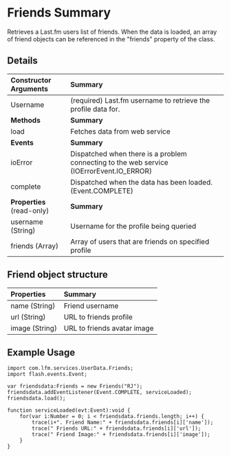 # Friends Summary #

Retrieves a Last.fm users list of friends. When the data is loaded, an array of friend objects can be referenced in the "friends" property of the class.


## Details ##

| **Constructor Arguments** | **Summary** |
|:--------------------------|:------------|
| Username                  | (required) Last.fm username to retrieve the profile data for. |
| **Methods**               | **Summary** |
| load                      | Fetches data from web service |
| **Events**                | **Summary** |
| ioError                   | Dispatched when there is a problem connecting to the web service (IOErrorEvent.IO\_ERROR) |
| complete                  | Dispatched when the data has been loaded. (Event.COMPLETE) |
| **Properties** (read-only) | **Summary** |
| username (String)         | Username for the profile being queried |
| friends (Array)           | Array of users that are friends on specified profile |


## Friend object structure ##

| **Properties** | **Summary** |
|:---------------|:------------|
| name (String)  | Friend username |
| url (String)   | URL to friends profile |
| image (String) | URL to friends avatar image |


## Example Usage ##

```
import com.lfm.services.UserData.Friends;
import flash.events.Event;

var friendsdata:Friends = new Friends("RJ");
friendsdata.addEventListener(Event.COMPLETE, serviceLoaded);
friendsdata.load();

function serviceLoaded(evt:Event):void {
    for(var i:Number = 0; i < friendsdata.friends.length; i++) {
        trace(i+". Friend Name:" + friendsdata.friends[i]['name']);
        trace(" Friends URL:" + friendsdata.friends[i]['url']);
        trace(" Friend Image:" + friendsdata.friends[i]['image']);
    }
}
```
